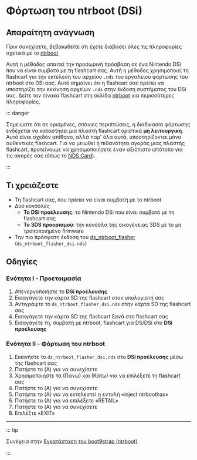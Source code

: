# Φόρτωση του ntrboot (DSi)

## Απαραίτητη ανάγνωση

Πριν συνεχίσετε, βεβαιωθείτε ότι έχετε διαβάσει όλες τις πληροφορίες σχετικά με το [ntrboot](ntrboot)

Αυτή η μέθοδος απαιτεί την προσωρινή πρόσβαση σε ένα Nintendo DSi που να είναι συμβατό με τη flashcart σας. Αυτή η μέθοδος χρησιμοποιεί τη flashcart για την εκτέλεση του αρχείου `.nds` του εργαλείου φόρτωσης του ntrboot στο DSi σας. Αυτό σημαίνει ότι η flashcart σας πρέπει να υποστηρίζει την εκκίνηση αρχείων `.nds` στην έκδοση συστήματος του DSi σας. Δείτε τον πίνακα flashcart στη σελίδα [ntrboot](ntrboot) για περισσότερες πληροφορίες.

::: danger

Σημειώστε ότι σε ορισμένες, σπάνιες περιπτώσεις, η διαδικασία φόρτωσης ενδέχεται να καταστήσει μια πλαστή flashcart οριστικά **μη λειτουργική**. Αυτό είναι σχεδόν απίθανο, αλλά παρ' όλα αυτά, υποστηρίζονται μόνο αυθεντικές flashcart. Για να μειωθεί η πιθανότητα αγοράς μιας πλαστής flashcart, προτείνουμε να χρησιμοποιήσετε έναν αξιόπιστο ιστότοπο για τις αγορές σας (όπως το [NDS Card](https://www.nds-card.com/)).

:::

## Τι χρειάζεστε

- Τη flashcart σας, που πρέπει να είναι συμβατή με το ntrboot
- Δύο κονσόλες
  - **Το DSi προέλευσης**: το Nintendo DSi που είναι συμβατό με τη flashcart σας
  - **Το 3DS προορισμού**: την κονσόλα της οικογένειας 3DS με το μη τροποποιημένο firmware
- Την πιο πρόσφατη έκδοση του [ds_ntrboot_flasher](https://github.com/ntrteam/ds_ntrboot_flasher/releases/latest) (`ds_ntrboot_flasher_dsi.nds`)

## Οδηγίες

### Ενότητα I - Προετοιμασία

1. Απενεργοποιήστε το **DSi προέλευσης**
2. Εισαγάγετε την κάρτα SD της flashcart στον υπολογιστή σας
3. Αντιγράψτε το `ds_ntrboot_flasher_dsi.nds` στην κάρτα SD της flashcart σας
4. Εισαγάγετε την κάρτα SD της flashcart ξανά στη flashcart σας
5. Εισαγάγετε τη, συμβατή με ntrboot, flashcart για DS/DSi στο **DSi προέλευσης**

### Ενότητα II - Φόρτωση του ntrboot

1. Εκκινήστε το `ds_ntrboot_flasher_dsi.nds` στο **DSi προέλευσης** μέσω της flashcart σας
2. Πατήστε το (A) για να συνεχίσετε
3. Χρησιμοποιήστε τα (Πάνω) και (Κάτω) για να επιλέξετε τη flashcart σας
4. Πατήστε το (A) για να συνεχίσετε
5. Πατήστε το (A) για να εκτελεστεί η εντολή «inject ntrboothax»
6. Πατήστε το (Α) για να επιλέξετε «RETAIL»
7. Πατήστε το (A) για να συνεχίσετε
8. Επιλέξτε «EXIT»

___

::: tip

Συνέχεια στην [Εγκατάσταση του boot9strap (ntrboot)](installing-boot9strap-\(ntrboot\))

:::
